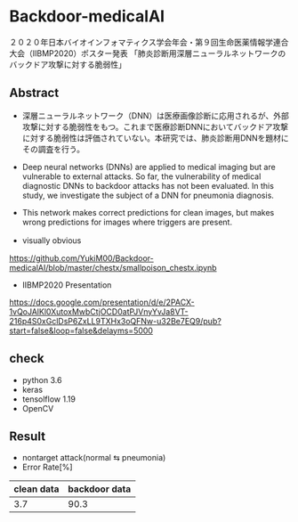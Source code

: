 # Backdoor-medicalAI
２０２０年日本バイオインフォマティクス学会年会・第９回生命医薬情報学連合大会（IIBMP2020）ポスター発表
「肺炎診断用深層ニューラルネットワークのバックドア攻撃に対する脆弱性」

## Abstract
- 深層ニューラルネットワーク（DNN）は医療画像診断に応用されるが、外部攻撃に対する脆弱性をもつ。これまで医療診断DNNにおいてバックドア攻撃に対する脆弱性は評価されていない。本研究では、肺炎診断用DNNを題材にその調査を行う。

- Deep neural networks (DNNs) are applied to medical imaging but are vulnerable to external attacks. So far, the vulnerability of medical diagnostic DNNs to backdoor attacks has not been evaluated. In this study, we investigate the subject of a DNN for pneumonia diagnosis.

- This network makes correct predictions for clean images, but makes wrong predictions for images where triggers are present.

- visually obvious　

https://github.com/YukiM00/Backdoor-medicalAI/blob/master/chestx/smallpoison_chestx.ipynb

- IIBMP2020 Presentation

https://docs.google.com/presentation/d/e/2PACX-1vQoJAlKl0XutoxMwbCtjOCD0atPJVnyYvJa8VT-216p4S0xGclDsP6ZxLL9TXHx3oQFNw-u32Be7EQ9/pub?start=false&loop=false&delayms=5000

## check
- python 3.6
- keras 
- tensolflow 1.19
- OpenCV

## Result
- nontarget attack(normal ⇆ pneumonia)
- Error Rate[%]

|       clean data       |     backdoor data      | 
| ---------------------- | ---------------------- |
|           3.7          |          90.3          |




